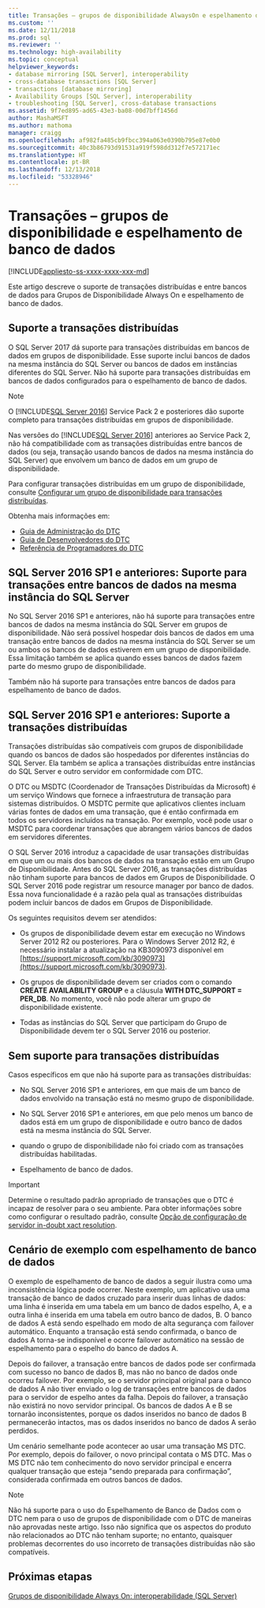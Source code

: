 ```yaml
---
title: Transações – grupos de disponibilidade AlwaysOn e espelhamento de banco de dados | Microsoft Docs
ms.custom: ''
ms.date: 12/11/2018
ms.prod: sql
ms.reviewer: ''
ms.technology: high-availability
ms.topic: conceptual
helpviewer_keywords:
- database mirroring [SQL Server], interoperability
- cross-database transactions [SQL Server]
- transactions [database mirroring]
- Availability Groups [SQL Server], interoperability
- troubleshooting [SQL Server], cross-database transactions
ms.assetid: 9f7ed895-ad65-43e3-ba08-00d7bff1456d
author: MashaMSFT
ms.author: mathoma
manager: craigg
ms.openlocfilehash: af982fa485cb9fbcc394a063e0390b795e87e0b0
ms.sourcegitcommit: 40c3b86793d91531a919f598dd312f7e572171ec
ms.translationtype: HT
ms.contentlocale: pt-BR
ms.lasthandoff: 12/13/2018
ms.locfileid: "53328946"
---
```

# <a name="transactions---availability-groups-and-database-mirroring"></a>Transações – grupos de disponibilidade e espelhamento de banco de dados
[!INCLUDE[appliesto-ss-xxxx-xxxx-xxx-md](../../../includes/appliesto-ss-xxxx-xxxx-xxx-md.md)]

Este artigo descreve o suporte de transações distribuídas e entre bancos de dados para Grupos de Disponibilidade Always On e espelhamento de banco de dados.  

## <a name="support-for-distributed-transactions"></a>Suporte a transações distribuídas

O SQL Server 2017 dá suporte para transações distribuídas em bancos de dados em grupos de disponibilidade. Esse suporte inclui bancos de dados na mesma instância do SQL Server ou bancos de dados em instâncias diferentes do SQL Server. Não há suporte para transações distribuídas em bancos de dados configurados para o espelhamento de banco de dados.

> [!NOTE]
> O [!INCLUDE[SQL Server 2016](../../../includes/sssql15-md.md)] Service Pack 2 e posteriores dão suporte completo para transações distribuídas em grupos de disponibilidade. 
> 
> Nas versões do [!INCLUDE[SQL Server 2016](../../../includes/sssql15-md.md)] anteriores ao Service Pack 2, não há compatibilidade com as transações distribuídas entre bancos de dados (ou seja, transação usando bancos de dados na mesma instância do SQL Server) que envolvem um banco de dados em um grupo de disponibilidade.

Para configurar transações distribuídas em um grupo de disponibilidade, consulte [Configurar um grupo de disponibilidade para transações distribuídas](configure-availability-group-for-distributed-transactions.md).

Obtenha mais informações em:

- [Guia de Administração do DTC](https://msdn.microsoft.com/library/ms681291.aspx)
- [Guia de Desenvolvedores do DTC](https://msdn.microsoft.com/library/ms679938.aspx)
- [Referência de Programadores do DTC](https://msdn.microsoft.com/library/ms686108.aspx)

## <a name="sql-server-2016-sp1-and-before-support-for-cross-database-transactions-within-the-same-sql-server-instance"></a>SQL Server 2016 SP1 e anteriores: Suporte para transações entre bancos de dados na mesma instância do SQL Server  

No SQL Server 2016 SP1 e anteriores, não há suporte para transações entre bancos de dados na mesma instância do SQL Server em grupos de disponibilidade. Não será possível hospedar dois bancos de dados em uma transação entre bancos de dados na mesma instância do SQL Server se um ou ambos os bancos de dados estiverem em um grupo de disponibilidade. Essa limitação também se aplica quando esses bancos de dados fazem parte do mesmo grupo de disponibilidade.  
  
Também não há suporte para transações entre bancos de dados para espelhamento de banco de dados.  
  
##  <a name="dtcsupport"></a> SQL Server 2016 SP1 e anteriores: Suporte a transações distribuídas  
Transações distribuídas são compatíveis com grupos de disponibilidade quando os bancos de dados são hospedados por diferentes instâncias do SQL Server. Ela também se aplica a transações distribuídas entre instâncias do SQL Server e outro servidor em conformidade com DTC.  
 
O DTC ou MSDTC (Coordenador de Transações Distribuídas da Microsoft) é um serviço Windows que fornece a infraestrutura de transação para sistemas distribuídos. O MSDTC permite que aplicativos clientes incluam várias fontes de dados em uma transação, que é então confirmada em todos os servidores incluídos na transação. Por exemplo, você pode usar o MSDTC para coordenar transações que abrangem vários bancos de dados em servidores diferentes.

O SQL Server 2016 introduz a capacidade de usar transações distribuídas em que um ou mais dos bancos de dados na transação estão em um Grupo de Disponibilidade. Antes do SQL Server 2016, as transações distribuídas não tinham suporte para bancos de dados em Grupos de Disponibilidade. O SQL Server 2016 pode registrar um resource manager por banco de dados. Essa nova funcionalidade é a razão pela qual as transações distribuídas podem incluir bancos de dados em Grupos de Disponibilidade.
  
 Os seguintes requisitos devem ser atendidos:  
  
-   Os grupos de disponibilidade devem estar em execução no Windows Server 2012 R2 ou posteriores. Para o Windows Server 2012 R2, é necessário instalar a atualização na KB3090973 disponível em [https://support.microsoft.com/kb/3090973](https://support.microsoft.com/kb/3090973).  
  
-   Os grupos de disponibilidade devem ser criados com o comando **CREATE AVAILABILITY GROUP** e a cláusula **WITH DTC\_SUPPORT = PER_DB**. No momento, você não pode alterar um grupo de disponibilidade existente.  

- Todas as instâncias do SQL Server que participam do Grupo de Disponibilidade devem ter o SQL Server 2016 ou posterior.
 
 ## <a name="non-support-for-distributed-transactions"></a>Sem suporte para transações distribuídas
 Casos específicos em que não há suporte para as transações distribuídas:
 
 - No SQL Server 2016 SP1 e anteriores, em que mais de um banco de dados envolvido na transação está no mesmo grupo de disponibilidade.
 
 - No SQL Server 2016 SP1 e anteriores, em que pelo menos um banco de dados está em um grupo de disponibilidade e outro banco de dados está na mesma instância do SQL Server. 
 
 - quando o grupo de disponibilidade não foi criado com as transações distribuídas habilitadas.
 
 - Espelhamento de banco de dados.
 
 > [!IMPORTANT]
 > Determine o resultado padrão apropriado de transações que o DTC é incapaz de resolver para o seu ambiente.  Para obter informações sobre como configurar o resultado padrão, consulte [Opção de configuração de servidor in-doubt xact resolution](../../../database-engine/configure-windows/in-doubt-xact-resolution-server-configuration-option.md).
  
## <a name="example-scenario-with-database-mirroring"></a>Cenário de exemplo com espelhamento de banco de dados  
 O exemplo de espelhamento de banco de dados a seguir ilustra como uma inconsistência lógica pode ocorrer. Neste exemplo, um aplicativo usa uma transação de banco de dados cruzado para inserir duas linhas de dados: uma linha é inserida em uma tabela em um banco de dados espelho, A, e a outra linha é inserida em uma tabela em outro banco de dados, B. O banco de dados A está sendo espelhado em modo de alta segurança com failover automático. Enquanto a transação está sendo confirmada, o banco de dados A torna-se indisponível e ocorre failover automático na sessão de espelhamento para o espelho do banco de dados A.  
  
 Depois do failover, a transação entre bancos de dados pode ser confirmada com sucesso no banco de dados B, mas não no banco de dados onde ocorreu failover. Por exemplo, se o servidor principal original para o banco de dados A não tiver enviado o log de transações entre bancos de dados para o servidor de espelho antes da falha. Depois do failover, a transação não existirá no novo servidor principal. Os bancos de dados A e B se tornarão inconsistentes, porque os dados inseridos no banco de dados B permanecerão intactos, mas os dados inseridos no banco de dados A serão perdidos.  
  
 Um cenário semelhante pode acontecer ao usar uma transação MS DTC. Por exemplo, depois do failover, o novo principal contata o MS DTC. Mas o MS DTC não tem conhecimento do novo servidor principal e encerra qualquer transação que esteja "sendo preparada para confirmação”, considerada confirmada em outros bancos de dados.  
  
> [!NOTE]  
>  Não há suporte para o uso do Espelhamento de Banco de Dados com o DTC nem para o uso de grupos de disponibilidade com o DTC de maneiras não aprovadas neste artigo.  Isso não significa que os aspectos do produto não relacionados ao DTC não tenham suporte; no entanto, quaisquer problemas decorrentes do uso incorreto de transações distribuídas não são compatíveis.  
  
## <a name="next-steps"></a>Próximas etapas  
 [Grupos de disponibilidade Always On: interoperabilidade &#40;SQL Server&#41;](../../../database-engine/availability-groups/windows/always-on-availability-groups-interoperability-sql-server.md)  
  
  
